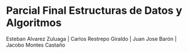 # Parcial Final Estructuras de Datos y Algoritmos
Esteban Alvarez Zuluaga | Carlos Restrepo Giraldo | Juan Jose Barón | Jacobo Montes Castaño 

